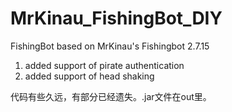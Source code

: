 # MrKinau_FishingBot_DIY
 FishingBot based on MrKinau's Fishingbot 2.7.15
 1. added support of pirate authentication
 2. added support of head shaking

代码有些久远，有部分已经遗失。.jar文件在out里。
